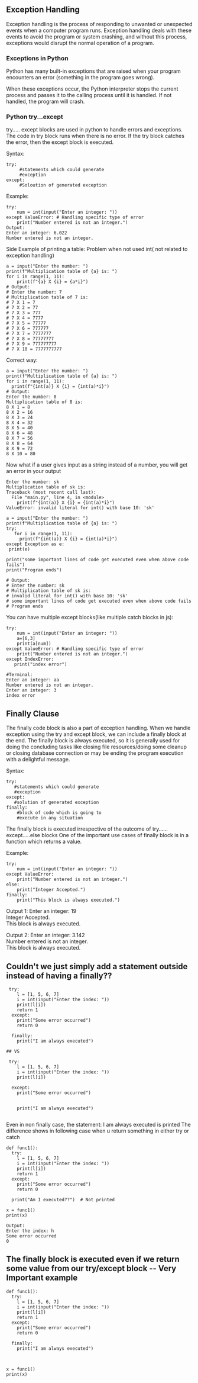 ## Exception Handling
Exception handling is the process of responding to unwanted or unexpected events when a computer program runs. Exception handling deals with these events to avoid the program or system crashing, and without this process, exceptions would disrupt the normal operation of a program.

### Exceptions in Python
Python has many built-in exceptions that are raised when your program encounters an error (something in the program goes wrong).

When these exceptions occur, the Python interpreter stops the current process and passes it to the calling process until it is handled. If not handled, the program will crash.

### Python try...except
try….. except blocks are used in python to handle errors and exceptions. The code in try block runs when there is no error. If the try block catches the error, then the except block is executed.

Syntax:
```
try:
     #statements which could generate 
     #exception
except:
     #Soloution of generated exception
```
Example:

```
try:
    num = int(input("Enter an integer: "))
except ValueError: # Handling specific type of error
    print("Number entered is not an integer.")
Output:
Enter an integer: 6.022
Number entered is not an integer.
```


Side Example of printing a table: Problem when not used int( not related to exception handling)
```
a = input("Enter the number: ")
print(f"Multiplication table of {a} is: ")
for i in range(1, 11):
    print(f"{a} X {i} = {a*i}")
# Output:
# Enter the number: 7
# Multiplication table of 7 is: 
# 7 X 1 = 7
# 7 X 2 = 77
# 7 X 3 = 777
# 7 X 4 = 7777
# 7 X 5 = 77777
# 7 X 6 = 777777
# 7 X 7 = 7777777
# 7 X 8 = 77777777
# 7 X 9 = 777777777
# 7 X 10 = 7777777777
```
Correct way:
```
a = input("Enter the number: ")
print(f"Multiplication table of {a} is: ")
for i in range(1, 11):
  print(f"{int(a)} X {i} = {int(a)*i}")
# Output:
Enter the number: 8
Multiplication table of 8 is: 
8 X 1 = 8
8 X 2 = 16
8 X 3 = 24
8 X 4 = 32
8 X 5 = 40
8 X 6 = 48
8 X 7 = 56
8 X 8 = 64
8 X 9 = 72
8 X 10 = 80
```
Now what if a user gives input as a string instead of a number, you will get an error in your output
```
Enter the number: sk
Multiplication table of sk is: 
Traceback (most recent call last):
  File "main.py", line 4, in <module>
    print(f"{int(a)} X {i} = {int(a)*i}")
ValueError: invalid literal for int() with base 10: 'sk'
```


```
a = input("Enter the number: ")
print(f"Multiplication table of {a} is: ")
try:
   for i in range(1, 11):
     print(f"{int(a)} X {i} = {int(a)*i}")
except Exception as e:
 print(e)

print("some important lines of code get executed even when above code fails")
print("Program ends")

# Output:
# Enter the number: sk
# Multiplication table of sk is: 
# invalid literal for int() with base 10: 'sk'
# some important lines of code get executed even when above code fails
# Program ends

```
You can have multiple except blocks(like multiple catch blocks in js):
```
try:
    num = int(input("Enter an integer: "))
    a=[6,3]
    print(a[num])
except ValueError: # Handling specific type of error
    print("Number entered is not an integer.")
except IndexError:
   print("index error")

#Terminal:
Enter an integer: aa
Number entered is not an integer.
Enter an integer: 3
index error

```
## Finally Clause
The finally code block is also a part of exception handling. When we handle exception using the try and except block, we can include a finally block at the end. The finally block is always executed, so it is generally used for doing the concluding tasks like closing file resources/doing some cleanup or closing database connection or may be ending the program execution with a delightful message.

Syntax:
```
try:
   #statements which could generate 
   #exception
except:
   #solution of generated exception
finally:
    #block of code which is going to 
    #execute in any situation
```
The finally block is executed irrespective of the outcome of try……except…..else blocks
One of the important use cases of finally block is in a function which returns a value.

Example:
```
try:
    num = int(input("Enter an integer: "))
except ValueError:
    print("Number entered is not an integer.")
else:
    print("Integer Accepted.")
finally:
    print("This block is always executed.")
```
Output 1:
Enter an integer: 19  
Integer Accepted.  
This block is always executed.  

Output 2:
Enter an integer: 3.142  
Number entered is not an integer.  
This block is always executed.   

## Couldn't we just simply add a statement outside instead of having a finally??
```
 try:
    l = [1, 5, 6, 7]
    i = int(input("Enter the index: "))
    print(l[i])
    return 1
  except:
    print("Some error occurred")
    return 0

  finally:
    print("I am always executed")

## VS

 try:
    l = [1, 5, 6, 7]
    i = int(input("Enter the index: "))
    print(l[i])

  except:
    print("Some error occurred")


    print("I am always executed")


```
Even in non finally case, the statement: I am always executed is printed
The difference shows in following case when u return something in either try or catch
```
def func1():
  try:
    l = [1, 5, 6, 7]
    i = int(input("Enter the index: "))
    print(l[i])
    return 1
  except:
    print("Some error occurred")
    return 0

  print("Am I executed??")  # Not printed
  
x = func1()
print(x)

Output:
Enter the index: h
Some error occurred
0
```


## The finally block is executed even if we return some value from our try/except block -- Very Important example
```
def func1():
  try:
    l = [1, 5, 6, 7]
    i = int(input("Enter the index: "))
    print(l[i])
    return 1
  except:
    print("Some error occurred")
    return 0

  finally:
    print("I am always executed")



x = func1()
print(x)



```
